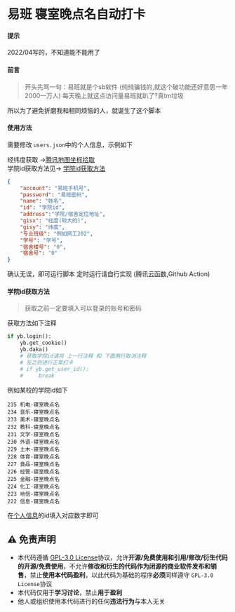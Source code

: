 # 易班 寝室晚点名自动打卡
#### 提示
2022/04写的，不知道能不能用了
#### 前言

> 开头先骂一句：易班就是个sb软件 (纯纯骗钱的,就这个破功能还好意思一年2000一万人)
> 每天晚上就这点访问量易班就趴了?真tm垃圾

所以为了避免折磨我和相同烦恼的人，就诞生了这个脚本

#### 使用方法

需要修改 `users.json`中的个人信息，示例如下  

经纬度获取 ->[腾讯地图坐标拾取](https://lbs.qq.com/getPoint/)  
学院id获取方法见-> [学院id获取方法](#学院id获取方法)

```json
{
    "account": "易班手机号",
    "password": "易班密码",
    "name": "姓名",
    "id": "学院id",
    "address":"学院/宿舍定位地址",
    "gisx": "经度(较大的)",
    "gisy": "纬度",
    "专业班级": "例如网工202",
    "学号": "学号",
    "宿舍楼号": "0",
    "宿舍号": "0"
}
```

确认无误，即可运行脚本
定时运行请自行实现 (腾讯云函数,Github Action)

#### 学院id获取方法

> 获取之前一定要填入可以登录的账号和密码

获取方法如下注释

```python
if yb.login():
    yb.get_cookie()
    yb.daka()
    # 获取学院id请将 上一行注释 和 下面两行取消注释
    # 反之则进行正常打卡
    # if yb.get_user_id():
    #     break
```

例如某校的学院id如下

```
235 机电-寝室晚点名
234 音乐-寝室晚点名
233 美术-寝室晚点名
232 教科-寝室晚点名
231 文学-寝室晚点名
230 外语-寝室晚点名
229 土木-寝室晚点名
228 体育-寝室晚点名
227 食品-寝室晚点名
226 经管-寝室晚点名
225 金融-寝室晚点名
224 化工-寝室晚点名
223 地信-寝室晚点名
222 信息-寝室晚点名
```

在[个人信息](#使用方法)的id填入对应数字即可

## ⚠️ 免责声明

- 本代码遵循 [GPL-3.0 License](#)协议，允许**开源/免费使用和引用/修改/衍生代码的开源/免费使用**，不允许**修改和衍生的代码作为闭源的商业软件发布和销售**，禁止**使用本代码盈利**，以此代码为基础的程序**必须**同样遵守 `GPL-3.0 License`协议
- 本代码仅用于**学习讨论**，禁止**用于盈利**
- 他人或组织使用本代码进行的任何**违法行为**与本人无关
